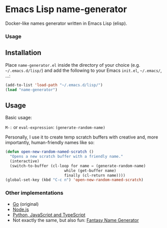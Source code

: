 Emacs Lisp name-generator
=========================

Docker-like names generator written in Emacs Lisp (elisp).

### Usage

## Installation

Place `name-generator.el` inside the directory of your choice (e.g. `~/.emacs.d/lisp/`)
and add the following to your Emacs `init.el`, `~/.emacs/`, ...:

```el
(add-to-list 'load-path "~/.emacs.d/lisp/")
(load "name-generator")
```

## Usage

Basic usage:

`M-:` or `eval-expression`: `(generate-random-name)`

Personally, I use it to create temp scratch buffers with creative and,
more importantly, human-friendly names like so:

```el
(defun open-new-random-named-scratch ()
  "Opens a new scratch buffer with a friendly name."
  (interactive)
  (switch-to-buffer (cl-loop for name = (generate-random-name)
                          while (get-buffer name)
                          finally (cl-return name))))
(global-set-key (kbd "C-c n") 'open-new-random-named-scratch)
```


### Other implementations

* [Go][1] (original)
* [Node.js][2]
* [Python, JavaScript and TypeScript][3]
* Not exactly the same, but also fun: [Fantasy Name Generator][4]

[1]: https://github.com/docker/docker/blob/master/pkg/namesgenerator/names-generator.go
[2]: https://github.com/atomiqio/docker-namesgenerator
[3]: https://github.com/shamrin/namesgenerator
[4]: https://github.com/skeeto/fantasyname
